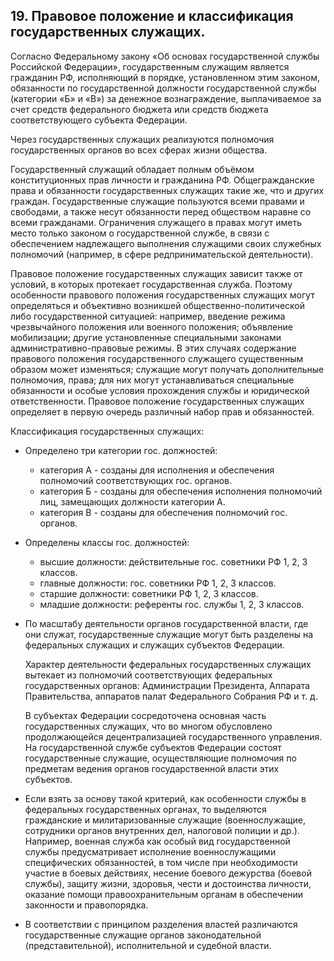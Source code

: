 ﻿## 19. Правовое положение и классификация государственных служащих.

Согласно Федеральному закону «Об основах государственной службы
Российской Федерации», государственным служащим является гражданин РФ,
исполняющий в порядке, установленном этим законом, обязанности
по государственной должности государственной службы (категории «Б» и «В»)
за денежное вознаграждение, выплачиваемое за счет средств федерального
бюджета или средств бюджета соответствующего субъекта Федерации.

Через государственных служащих реализуются полномочия государственных
органов во всех сферах жизни общества.

Государственный служащий обладает полным объёмом конституционных прав личности
и гражданина РФ. Общегражданские права и обязанности государственных служащих
такие же, что и других граждан. Государственные служащие пользуются всеми
правами и свободами, а также несут обязанности перед обществом наравне
со всеми гражданами. Ограничения служащего в правах могут иметь место
только законом о государственной службе, в связи с обеспечением надлежащего
выполнения служащими своих служебных полномочий (например, в сфере
редпринимательской деятельности).

Правовое положение государственных служащих зависит также от условий,
в которых протекает государственная служба. Поэтому особенности правового
положения государственных служащих могут определяться и объективно возникшей
общественно-политической либо государственной ситуацией: например, введение
режима чрезвычайного положения или военного положения; объявление мобилизации;
другие установленные специальными законами административно-правовые режимы.
В этих случаях содержание правового положения государственного служащего
существенным образом может изменяться; служащие могут получать дополнительные
полномочия, права; для них могут устанавливаться специальные обязанности
и особые условия прохождения службы и юридической ответственности.
Правовое положение государственных служащих определяет в первую очередь
различный набор прав и обязанностей.

Классификация государственных служащих:

- Определено три категории гос. должностей:
	
	- категория А - созданы для исполнения и обеспечения полномочий
	  соответствующих гос. органов.
	- категория Б - созданы для обеспечения исполнения полномочий лиц,
	  замещающих должности категории А.
	- категория В - созданы для обеспечения полномочий гос. органов.

- Определены классы гос. должностей:

	- высшие должности: действительные гос. советники РФ 1, 2, 3 классов.
	- главные должности: гос. советники РФ 1, 2, 3 классов.
	- старшие должности: советники РФ 1, 2, 3 классов.
	- младшие должности: референты гос. службы 1, 2, 3 классов.

- По масштабу деятельности органов государственной власти, где они служат,
  государственные служащие могут быть разделены на федеральных служащих
  и служащих субъектов Федерации.
  
  Характер деятельности федеральных государственных служащих вытекает
  из полномочий соответствующих федеральных государственных органов:
  Администрации Президента, Аппарата Правительства, аппаратов палат
  Федерального Собрания РФ и т. д.
  
  В субъектах Федерации сосредоточена основная часть государственных служащих,
  что во многом обусловлено продолжающейся децентрализацией государственного
  управления. На государственной службе субъектов Федерации состоят
  государственные служащие, осуществляющие полномочия по предметам
  ведения органов государственной власти этих субъектов.
  
- Если взять за основу такой критерий, как особенности службы в федеральных
  государственных органах, то выделяются гражданские и милитаризованные
  служащие (военнослужащие, сотрудники органов внутренних дел, налоговой
  полиции и др.). Например, военная служба как особый вид государственной
  службы предусматривает исполнение военнослужащими специфических обязанностей,
  в том числе при необходимости участие в боевых действиях, несение боевого
  дежурства (боевой службы), защиту жизни, здоровья, чести и достоинства
  личности, оказание помощи правоохранительным органам в обеспечении
  законности и правопорядка.
  
- В соответствии с принципом разделения властей различаются государственные
  служащие органов законодательной (представительной), исполнительной
  и судебной власти.
